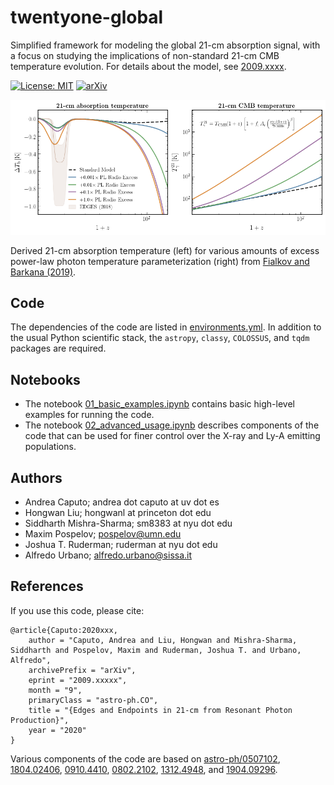 # twentyone-global

Simplified framework for modeling the global 21-cm absorption signal, with a focus on studying the implications of non-standard 21-cm CMB temperature evolution. For details about the model, see [2009.xxxx](https://arxiv.org/abs/2009.xxxx).

[![License: MIT](https://img.shields.io/badge/License-MIT-red.svg)](https://opensource.org/licenses/MIT)
[![arXiv](https://img.shields.io/badge/arXiv-2009.xxxxx%20-green.svg)](https://arxiv.org/abs/2009.xxxxx)

![21-cm absorption temperature for various CMB photon temperature evolutions.](notebooks/plots/banner.png)

Derived 21-cm absorption temperature (left) for various amounts of excess power-law photon temperature parameterization (right) from [Fialkov and Barkana (2019)](https://arxiv.org/abs/1902.02438).

## Code

The dependencies of the code are listed in [environments.yml](environment.yml). In addition to the usual Python scientific stack, the `astropy`, `classy`, `COLOSSUS`, and `tqdm` packages are required.

## Notebooks

- The notebook [01_basic_examples.ipynb](notebooks/01_basic_examples.ipynb) contains basic high-level examples for running the code.
- The notebook [02_advanced_usage.ipynb](notebooks/02_advanced_usage.ipynb) describes components of the code that can be used for finer control over the X-ray and Ly-A emitting populations.

## Authors

-  Andrea Caputo; andrea dot caputo at uv dot es
-  Hongwan Liu; hongwanl at princeton dot edu
-  Siddharth Mishra-Sharma; sm8383 at nyu dot edu
-  Maxim Pospelov; pospelov@umn.edu
-  Joshua T. Ruderman; ruderman at nyu dot edu
-  Alfredo Urbano; alfredo.urbano@sissa.it

## References

If you use this code, please cite:

```
@article{Caputo:2020xxx,
    author = "Caputo, Andrea and Liu, Hongwan and Mishra-Sharma, Siddharth and Pospelov, Maxim and Ruderman, Joshua T. and Urbano, Alfredo",
    archivePrefix = "arXiv",
    eprint = "2009.xxxxx",
    month = "9",
    primaryClass = "astro-ph.CO",
    title = "{Edges and Endpoints in 21-cm from Resonant Photon Production}",
    year = "2020"
}
```

Various components of the code are based on [astro-ph/0507102](https://arxiv.org/abs/astro-ph/0507102), [1804.02406](https://arxiv.org/abs/1804.02406), [0910.4410](https://arxiv.org/abs/0910.4410), [0802.2102](https://arxiv.org/abs/0802.2102), [1312.4948](https://arxiv.org/abs/1312.4948), and [1904.09296](https://arxiv.org/abs/1904.09296).
